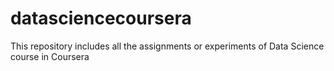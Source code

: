 datasciencecoursera
===================

This repository includes all the assignments or experiments of Data Science course in Coursera
